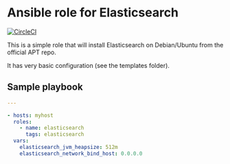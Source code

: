 # Ansible role for Elasticsearch

[![CircleCI](https://circleci.com/gh/angristan/ansible-elasticsearch.svg?style=svg)](https://circleci.com/gh/angristan/ansible-elasticsearch)

This is a simple role that will install Elasticsearch on Debian/Ubuntu from the official APT repo.

It has very basic configuration (see the templates folder).

## Sample playbook

```yaml
---

- hosts: myhost
  roles:
    - name: elasticsearch
      tags: elasticsearch
  vars:
    elasticsearch_jvm_heapsize: 512m
    elasticsearch_network_bind_host: 0.0.0.0
```
